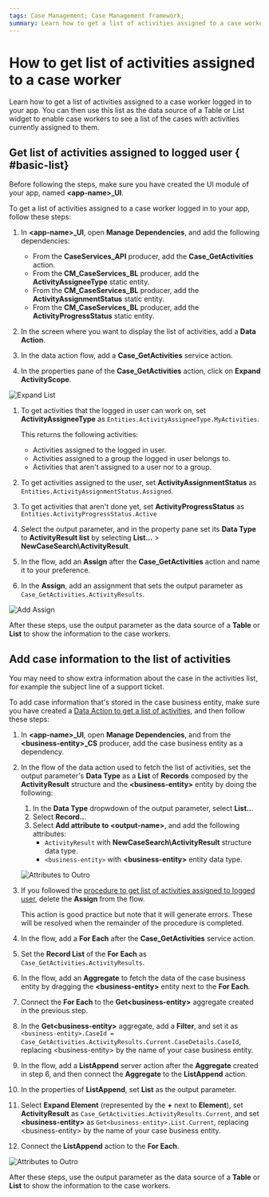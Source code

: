```yaml
---
tags: Case Management; Case Management framework;
summary: Learn how to get a list of activities assigned to a case worker logged in to your app.
---
```


# How to get list of activities assigned to a case worker

Learn how to get a list of activities assigned to a case worker logged in to your app.
You can then use this list as the data source of a Table or List widget to enable case workers to see a list of the cases with activities currently assigned to them.

## Get list of activities assigned to logged user { #basic-list}

Before following the steps, make sure you have created the UI module of your app, named **&lt;app-name&gt;_UI**.

To get a list of activities assigned to a case worker logged in to your app, follow these steps:

1. In **&lt;app-name&gt;_UI**, open **Manage Dependencies**, and add the following dependencies:

    * From the **CaseServices_API** producer, add the **Case_GetActivities** action.
    * From the **CM_CaseServices_BL** producer, add the **ActivityAssigneeType** static entity.
    * From the **CM_CaseServices_BL** producer, add the **ActivityAssignmentStatus** static entity.
    * From the **CM_CaseServices_BL** producer, add the **ActivityProgressStatus** static entity.

1. In the screen where you want to display the list of activities, add a **Data Action**.

1. In the data action flow, add a **Case_GetActivities** service action.

1. In the properties pane of the **Case_GetActivities** action, click on **Expand ActivityScope**.

![Expand List](images/list-activ-expand-ss.png)

1. To get activities that the logged in user can work on, set **ActivityAssigneeType** as `Entities.ActivityAssigneeType.MyActivities`.

    <div class="info" markdown="1">

    This returns the following activities:

    * Activities assigned to the logged in user.
    * Activities assigned to a group the logged in user belongs to.
    * Activities that aren't assigned to a user nor to a group.

    </div>

1. To get activities assigned to the user, set **ActivityAssignmentStatus** as `Entities.ActivityAssignmentStatus.Assigned`.

1. To get activities that aren't done yet, set **ActivityProgressStatus** as `Entities.ActivityProgressStatus.Active`

1. Select the output parameter, and in the property pane set its **Data Type** to **ActivityResult list** by selecting **List...** > **NewCaseSearch\ActivityResult**.

1. In the flow, add an **Assign** after the **Case_GetActivities** action and name it to your preference.

1. In the **Assign**, add an assignment that sets the output parameter as  `Case_GetActivities.ActivityResults`.

![Add Assign](images/list-activ-assign-ss.png)

After these steps, use the output parameter as the data source of a **Table** or **List** to show the information to the case workers.

## Add case information to the list of activities

You may need to show extra information about the case in the activities list, for example the subject line of a support ticket.

To add case information that's stored in the case business entity, make sure you have created a [Data Action to get a list of activities](#basic-list), and then follow these steps:

1. In **&lt;app-name&gt;_UI**, open **Manage Dependencies**, and from the **&lt;business-entity&gt;_CS** producer, add the case business entity as a dependency.

1. In the flow of the data action used to fetch the list of activities, set the output parameter's **Data Type** as a **List** of **Records** composed by the **ActivityResult** structure and the **&lt;business-entity&gt;** entity by doing the following:

    1. In the **Data Type** dropwdown of the output parameter, select **List..**.
    1. Select **Record..**.
    1. Select **Add attribute to &lt;output-name&gt;**, and add the following attributes:
        * `ActivityResult` with **NewCaseSearch\ActivityResult** structure data type.
        * `<business-entity>` with **&lt;business-entity&gt;** entity data type.
    
    ![Attributes to Outro](images/list-activ-add-case-ss.png)

1. If you followed the [procedure to get list of activities assigned to logged user](#basic-list), delete the **Assign** from the flow.

    <div class='info' markdown='1'>

    This action is good practice but note that it will generate errors. These will be resolved when the remainder of the procedure is completed.

    </div>

1. In the flow, add a **For Each** after the **Case_GetActivities** service action.

1. Set the **Record List** of the **For Each** as `Case_GetActivities.ActivityResults`.

1. In the flow, add an **Aggregate** to fetch the data of the case business entity by dragging the **&lt;business-entity&gt;** entity next to the **For Each**.

1. Connect the **For Each** to the **Get&lt;business-entity&gt;** aggregate created in the previous step.

1. In the **Get&lt;business-entity&gt;** aggregate, add a **Filter**, and set it as `<business-entity>.CaseId = Case_GetActivities.ActivityResults.Current.CaseDetails.CaseId`, replacing &lt;business-entity&gt; by the name of your case business entity.

1. In the flow, add a **ListAppend** server action after the **Aggregate** created in step 6, and then connect the **Aggregate** to the **ListAppend** action.

1. In the properties of **ListAppend**, set **List** as the output parameter.

1. Select **Expand Element** (represented by the **+** next to **Element**), set **ActivityResult** as `Case_GetActivities.ActivityResults.Current`, and set **&lt;business-entity&gt;** as `Get<business-entity>.List.Current`, replacing &lt;business-entity&gt; by the name of your case business entity.

1. Connect the **ListAppend** action to the **For Each**.

![Attributes to Outro](images/list-activ-end-ss.png)

After these steps, use the output parameter as the data source of a **Table** or **List** to show the information to the case workers.
